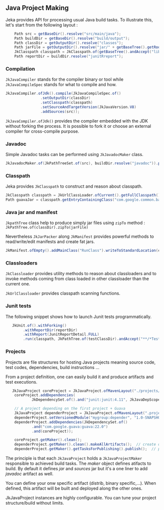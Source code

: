 ## Java Project Making

Jeka provides API for processing usual Java build tasks. To illustrate this, let's start from the following 
layout : 

```java
    Path src = getBaseDir().resolve("src/main/java");
    Path buildDir = getBaseDir().resolve("build/output");
    Path classDir = getOutputDir().resolve("classes");
    Path jarFile = getOutputDir().resolve("jar/" + getBaseTree().getRoot().getFileName() + ".jar");
    JkClasspath classpath = JkClasspath.of(getBaseTree().andAccept("libs/**/*.jar").getFiles());
    Path reportDir = buildDir.resolve("junitRreport");
```

### Compilation

`JkJavaCompiler` stands for the compiler binary or tool while `JkJavaCompileSpec` stands for what to compile and how.

```java
JkJavaCompiler.ofJdk().compile(JkJavaCompileSpec.of()
                .setOutputDir(classDir)
                .setClasspath(classpath)
                .setSourceAndTargetVersion(JkJavaVersion.V8)
                .addSources(src));
```

`JkJavaCompiler.ofJdk()` provides the compiler embedded with the JDK without forking the process. It is possible to fork 
it or choose an external compiler for cross-compile purpose.


### Javadoc

Simple Javadoc tasks can be performed using `JkJavadocMaker` class.

```java
JkJavadocMaker.of(JkPathTreeSet.of(src), buildDir.resolve("javadoc")).process();
```

### Classpath

Jeka provides `JkClasspath` to construct and reason about classpath.

```java
JkClasspath classpath = JkUrlClassLoader.ofCurrent().getFullClasspath();
Path guavaJar = classpath.getEntryContainingClass("com.google.common.base.Strings");
```
### Java jar and manifest

`JkpathTree` class help to produce simply jar files using `zipTo` method :  `JkPathTree.of(classDir).zipTo(jarFile)`

Nevertheless `JkJarPacker` along `JkManifest` provides powerful methods to read/write/edit manifests and create fat jars.

```java
JkManifest.ofEmpty().addMainClass("RunClass").writeToStandardLocation(classDir);
```

### Classloaders

`JkClassloader` provides utility methods to reason about classloaders and to invoke methods coming from class loaded 
in other classloader than the current one.

`JkUrlClassloader` provides classpath scanning functions.

### Junit tests

The following snippet shows how to launch Junit tests programmatically.
```java
   JkUnit.of().withForking()
        .withReportDir(reportDir)
        .withReport(JunitReportDetail.FULL)
        .run(classpath, JkPathTree.of(testClassDir).andAccept("**/*Test.class", "*Test.class") ));
```

### Projects

Projects are file structures for hosting Java projects meaning source code, test codes, dependencies, 
build instructions ...

From a project definition, one can easily build it and produce artifacts and test executions.

```java
   JkJavaProject coreProject = JkJavaProject.ofMavenLayout("./projects/core");
    coreProject.addDependencies(
            JkDependencySet.of().and("junit:junit:4.11", JkJavaDepScopes.TEST));

    // A project depending on the first project + Guava
    JkJavaProject dependerProject = JkJavaProject.ofMavenLayout(".project/depender");
    dependerProject.setVersionedModule("mygroup:depender", "1.0-SNAPSHOT");
    dependerProject.addDependencies(JkDependencySet.of()
            .and("com.google.guava:guava:22.0")
            .and(coreProject));

    coreProject.getMaker().clean();
    dependerProject.getMaker().clean().makeAllArtifacts();  // create depender.jar project along core.jar
    dependerProject.getMaker().getTasksForPublishing().publish();  // publish depender.jar on default binary repository
```

The principle is that each `JkJavaProject` holds a `JkJavaProjectMaker` responsible to achieved build tasks. The _maker_ 
object defines atifacts to build. By default it defines _jar_ and _sources_ jar but it's a one liner to add _javadoc_ 
artifact as well. 

You can define your onw specific artifact (distrib, binary specific,...). When defined, this artifact will be built and 
deployed along the other ones.

JkJavaProject instances are highly configurable. You can tune your project structure/build without limits.
